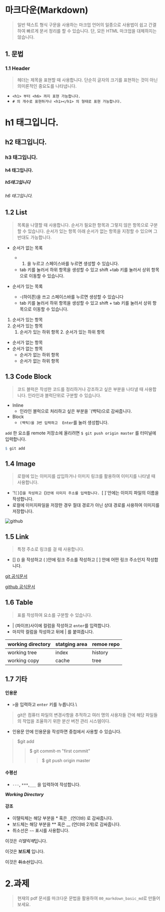 # 마크다운(Markdown)

>  일반 텍스트 형식 구문을 사용하는 마크업 언어의 일종으로 사용법이 쉽고 간결하여 빠르게 문서 정리를 할 수 있습니다. 단, 모든 HTML 마크업을 대체하지는 않습니다.

## 1. 문법

### 1.1 Header

> 헤더는 제목을 표현할 때 사용합니다. 단순히 글자의 크기를 표현하는 것이 아닌 의미론적인 중요도를 나타냅니다.

- `<h1> 부터 <h6> 까지 표현 가능합니다.`
-  `# 의 개수로 표현하거나 <h1></h1> 의 형태로 표현 가능합니다.`



# h1 태그입니다.

## h2 태그입니다.

### h3 태그입니다.

#### h4 태그입니다.

##### h5태그입니다

###### h6 태그입니다.



## 1.2 List

> 목록을 나열할 때 사용합니다. 순서가 필요한 항목과 그렇지 않은 항목으로 구분할 수 있습니다. 순서가 있는 항목 아래 순서가 없는 항목을 지정할 수 있으며 그 반대도 가능합니다.

- 순서가 없는 목록
  - 1. 을 누르고 스페이스바를 누르면 생성할 수 있습니다.		
  -    tab 키를 눌러서 하위 항목을 생성할 수 있고 shift +tab 키를 눌러서 상위 항목으로 이동할 수 있습니다.

- 순서가 있는 목록
  - -(하이픈)을 쓰고 스페이스바를 누르면 생성할 수 있습니다
  - tab 키를 눌러서 하위 항목을 생성할 수 있고 shift + tab 키를 눌러서 상위 항목으로 이동할 수 있습니다.

1.  순서가 있는 항목
2.  순서가 있는 항목
   	1. 순서가 있는 하위 항목
    	2. 순서가 있는 하위 항목





- 순서가 없는 항목
- 순서가 없는 항목
  - 순서가 없는 하위 항목
  - 순서가 없는 하위 항목



## 1.3 Code Block

> 코드 블럭은 작성한 코드를 정리하거나 강조하고 싶은 부분을 나타낼 때 사용합니다. 인라인과 블럭단위로 구분할 수 있습니다.

- Inline
  - 인라인 블럭으로 처리하고 싶은 부분을 `(백틱)으로 감싸줍니다.
- Block
  - `(백틱)을 3번 입력하고  Enter`를 눌러 생성합니다.



`add` 한 요소를 remote 저장소에 올리려면 `$ git push origin master` 를 터미널에 입력합니다.

```R
$ git add

```

## 1.4 Image

> 로컬에 있는 이미지를 삽입하거나 이미지 링크를 활용하여 이미지를 나타낼 때 사용합니다.

- '!``[]``()`을 작성하고 `()`안에 이미지 주소를 입력합니다. `[ ]`안에는 이미지 파일의 이름을 작성합니다.
- 로컬에 이미지파일을 저장한 경우 절대 경로가 아닌 상대 경로를 사용하여 이미지를 저장합니다.

![github](https://miro.medium.com/max/1229/1*mtsk3fQ_BRemFidhkel3dA.png)





## 1.5 Link

> 특정 주소로 링크를 걸 때 사용합니다.

- [] () 을 작성하고 ( )안에 링크 주소를 작성하고 [ ] 안에 어떤 링크 주소인지 작성합니다.



[git 공식문서](https://git-scm.com/)

[github 공식문서](https://github.com/)



## 1.6 Table

> 표를 작성하여 요소를 구분할 수 있습니다.

- | (파이프)사이에 컬럼을 작성하고 `enter`를 입력합니다.
- 마지막 컬럼을 작성하고 뒤에 | 를 붙여줍니다.



| working directory | statging area | remoe repo |
| ----------------- | ------------- | ---------- |
| working tree      | index         | history    |
| working copy      | cache         | tree       |



## 1.7 기타

#### 인용문

- `>`을 입력하고 `enter` 키를 누릅니다.\

> git은 컴퓨터 파일의 변경사항을 추적하고 여러 명의 사용자들 간에 해당 파일들의 작업을 조율하기 위한 분산 버전 관리 시스템이다.

- 인용문 안에 인용문을 작성하면 중첩에서 사용할 수 있습니다.

> $git add
>
> > $ git commit-m "first commit"
> >
> > > $ git push origin master



#### 수평선

- `---`, `***`,`___` 을 입력하여 작성합니다.

___Working Directory___



#### 강조

-  이탤릭체는 해당 부분을 * 혹은 `_`(언더바) 로 감싸줍니다.
-  보드체는 해당 부분을 ** 혹은 __ (언더바 2개)로 감싸줍니다.
- 취소선은 `~~` 표시를 사용합니다.

이것은 *이탤릭체*입니다.

이것은 **보드체** 입니다.

이것은 ~~취소선~~입니다.



# 2.과제

> 현재의 pdf 문서를 마크다운 문법을 활용하여 `00_markdown_basic_md`로 만들어 보세요.